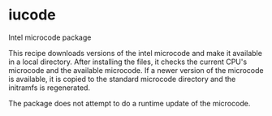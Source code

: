 # iucode

Intel microcode package

This recipe downloads versions of the intel microcode and make it available in a
local directory. After installing the files, it checks the current CPU's microcode
and the available microcode. If a newer version of the microcode is available, it is
copied to the standard microcode directory and the initramfs is regenerated.

The package does not attempt to do a runtime update of the microcode.

